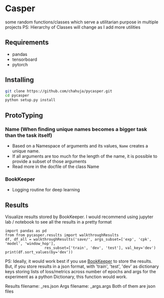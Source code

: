 # Casper
some random functions/classes which serve a utilitarian purpose in multiple projects
PS: Hierarchy of Classes will change as I add more utilities 

## Requirements
* pandas
* tensorboard
* pytorch

## Installing

```sh
git clone https://github.com/chahuja/pycasper.git
cd pycasper
python setup.py install
```

## ProtoTyping 
### Name (When finding unique names becomes a bigger task than the task itself)
* Based on a Namespace of arguments and its values, `Name` creates a unique name.
* If all arguments are too much for the length of the name, it is possible to provide a subset of those arguments
* Read more in the docfile of the class Name

### BookKeeper
* Logging routine for deep learning 

## Results
Visualize results stored by BookKeeper. 
I would recommend using jupyter lab / notebook to see all the results in a pretty format
```
import pandas as pd
from from pycasper.results import walkthroughResults
df, df_all = walkthroughResults('save/', args_subset=['exp', 'cpk', 'model', 'window_hop'],
                  res_subset=['train', 'dev', 'test'], val_key='dev')
print(df.sort_values(by='dev'))
```

PS: Ideally, it would work best if you use [BookKeeper](pycasper/BookKeeper.py) to store the results. But, if you store results in a json format, with 'train', 'test', 'dev' as dictionary keys storing lists of loss/metrics across number of epochs and args for the experiment as a python Dictionary, this function would work.

Results filename: <name>_res.json
Args filename: <name>_args.args
Both of them are json files
 
